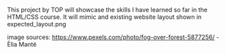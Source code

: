 This project by TOP will showcase the skills I have learned so far in the HTML/CSS course. It will mimic and existing website layout shown in expected_layout.png

image sources:
https://www.pexels.com/photo/fog-over-forest-5877256/ - Èlia Manté

